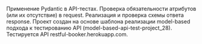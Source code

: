 Применение Pydantic в API-тестах.
Проверка обязательности атрибутов (или их отсутствие) в request.
Реализация и проверка схемы ответа response.
Проект создан на основе шаблона реализации model-based подхода к тестированию API (model-based-api-test-project_28).
Тестируется API restful-booker.herokuapp.com.
